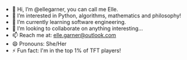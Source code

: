 - 👋 Hi, I’m @ellegarner, you can call me Elle.
- 👀 I’m interested in Python, algorithms, mathematics and philosophy!
- 🌱 I’m currently learning software engineering.
- 💞️ I’m looking to collaborate on anything interesting...
- 📫 Reach me at: elle.garner@outlook.com
- 😄 Pronouns: She/Her
- ⚡ Fun fact: I'm in the top 1% of TFT players!

<!---
ellegarner/ellegarner is a ✨ special ✨ repository because its `README.md` (this file) appears on your GitHub profile.
You can click the Preview link to take a look at your changes.
--->
